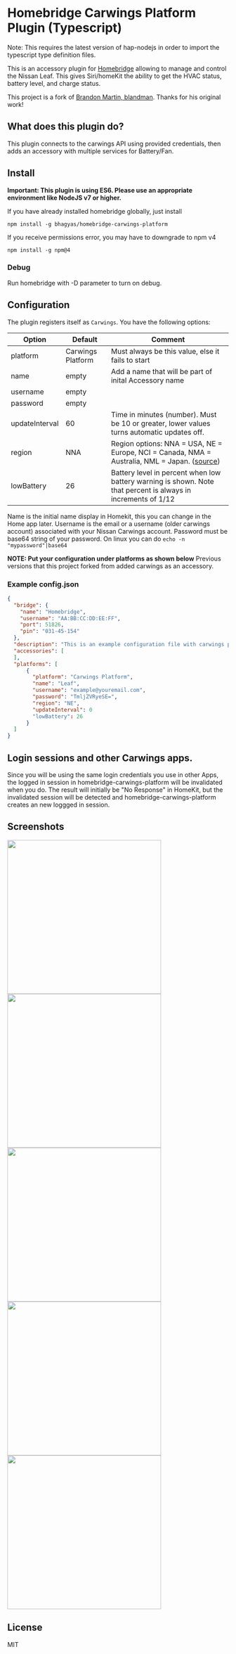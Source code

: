 # Homebridge Carwings Platform Plugin (Typescript)

Note: This requires the latest version of hap-nodejs in order to import the typescript type definition files.

This is an accessory plugin for [Homebridge](https://github.com/nfarina/homebridge) allowing to manage and control the Nissan Leaf. This gives Siri/homeKit the ability to get the HVAC status, battery level, and charge status.

This project is a fork of [Brandon Martin, blandman](https://github.com/blandman/homebridge-carwings). Thanks for his original work!

## What does this plugin do?

This plugin connects to the carwings API using provided credentials, then adds an accessory with multiple services for Battery/Fan.

## Install

**Important: This plugin is using ES6. Please use an appropriate environment like NodeJS v7 or higher.**

If you have already installed homebridge globally, just install

```
npm install -g bhagyas/homebridge-carwings-platform
```
If you receive permissions error, you may have to downgrade to npm v4
```
npm install -g npm@4
```

### Debug
Run homebridge with -D parameter to turn on debug.

## Configuration

The plugin registers itself as `Carwings`. You have the following options:

| Option   | Default   | Comment  |
| -------- | --------- | --------- |
| platform | Carwings Platform | Must always be this value, else it fails to start|
| name     | empty | Add a name that will be part of inital Accessory name|
| username     | empty | |
| password     | empty      | |
| updateInterval   | 60      | Time in minutes (number). Must be 10 or greater, lower values turns automatic updates off.|
| region  | NNA | Region options: NNA = USA, NE = Europe, NCI = Canada, NMA = Australia, NML = Japan. ([source](https://github.com/jdhorne/pycarwings2/blob/master/pycarwings2/pycarwings2.py#L19-L23))|
|lowBattery|26| Battery level in percent when low battery warning is shown. Note that percent is always in increments of 1/12|

Name is the initial name display in Homekit, this you can change in the Home app later.
Username is the email or a username (older carwings account) associated with your Nissan Carwings account.
Password must be base64 string of your password. On linux you can do ```echo -n "mypassword"|base64```

**NOTE: Put your configuration under platforms as shown below**
Previous versions that this project forked from added carwings as an accessory.

### Example config.json

```json
{
  "bridge": {
    "name": "Homebridge",
    "username": "AA:BB:CC:DD:EE:FF",
    "port": 51826,
    "pin": "031-45-154"
  },
  "description": "This is an example configuration file with carwings plugin.",
  "accessories": [
  ],
  "platforms": [
      {
        "platform": "Carwings Platform",
        "name": "Leaf",
        "username": "example@youremail.com",
        "password": "TmljZVRyeSE=",
        "region": "NE",
        "updateInterval": 0
        "lowBattery": 26
      }
  ]
}
```

## Login sessions and other Carwings apps.
Since you will be using the same login credentials you use in other Apps, the logged in session in homebridge-carwings-platform will be invalidated when you do.
The result will initially be "No Response" in HomeKit, but the invalidated session will be detected and homebridge-carwings-platform creates an new loggged in session.

## Screenshots

<img src="https://github.com/blandman/homebridge-carwings/blob/screenshots/IMG_3822.PNG?raw=true" width="350px" />
<img src="https://github.com/blandman/homebridge-carwings/blob/screenshots/IMG_3823.PNG?raw=true" width="350px" />
<img src="https://github.com/blandman/homebridge-carwings/blob/screenshots/IMG_3819.PNG?raw=true" width="350px" />
<img src="https://github.com/blandman/homebridge-carwings/blob/screenshots/IMG_3820.PNG?raw=true" width="350px" />
<img src="https://github.com/blandman/homebridge-carwings/blob/screenshots/IMG_3824.PNG?raw=true" width="350px" />

## License
MIT
